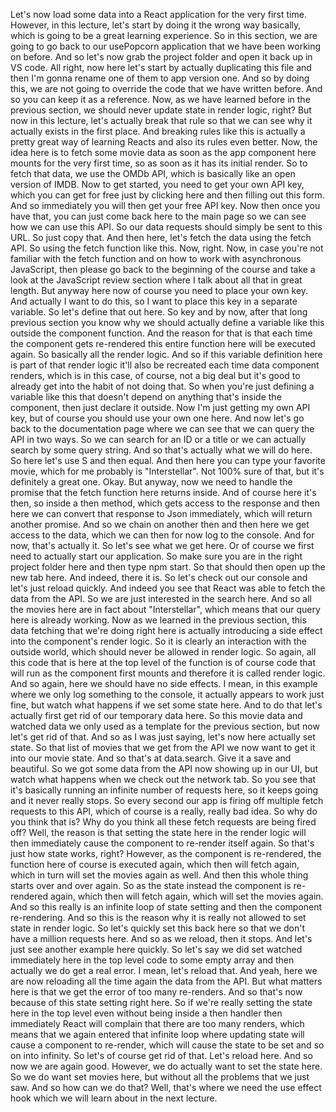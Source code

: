 Let's now load some data
into a React application for the very first time.
However, in this lecture,
let's start by doing it the wrong way basically,
which is going to be a great learning experience.
So in this section,
we are going to go back to our usePopcorn application
that we have been working on before.
And so let's now grab the project folder
and open it back up in VS code.
All right, now here
let's start by actually duplicating this file
and then I'm gonna rename one of them to app version one.
And so by doing this, we are not going to override the code
that we have written before.
And so you can keep it as a reference.
Now, as we have learned before in the previous section,
we should never update state in render logic, right?
But now in this lecture, let's actually break that rule
so that we can see
why it actually exists in the first place.
And breaking rules like this
is actually a pretty great way of learning Reacts
and also its rules even better.
Now, the idea here is to fetch some movie data
as soon as the app component here
mounts for the very first time,
so as soon as it has its initial render.
So to fetch that data, we use the OMDb API,
which is basically like an open version of IMDB.
Now to get started, you need to get your own API key,
which you can get for free just by clicking here
and then filling out this form.
And so immediately you will then get your free API key.
Now then once you have that, you can just come back here
to the main page so we can see how we can use this API.
So our data requests should simply be sent to this URL.
So just copy that.
And then here, let's fetch the data using the fetch API.
So using the fetch function like this.
Now, right.
Now, in case you're not familiar with the fetch function
and on how to work with asynchronous JavaScript,
then please go back to the beginning of the course
and take a look at the JavaScript review section
where I talk about all that in great length.
But anyway here now of course
you need to place your own key.
And actually I want to do this,
so I want to place this key in a separate variable.
So let's define that out here.
So key and by now, after that long previous section
you know why we should actually define a variable like this
outside the component function.
And the reason for that is that each time
the component gets re-rendered
this entire function here will be executed again.
So basically all the render logic.
And so if this variable definition here
is part of that render logic
it'll also be recreated each time data component renders,
which is in this case, of course, not a big deal
but it's good to already get
into the habit of not doing that.
So when you're just defining a variable like this
that doesn't depend on anything that's inside the component,
then just declare it outside.
Now I'm just getting my own API key,
but of course you should use your own one here.
And now let's go back to the documentation page
where we can see that we can query the API in two ways.
So we can search for an ID or a title
or we can actually search by some query string.
And so that's actually what we will do here.
So here let's use S and then equal.
And then here you can type your favorite movie,
which for me probably is "Interstellar".
Not 100% sure of that, but it's definitely a great one.
Okay.
But anyway, now we need to handle the promise
that the fetch function here returns inside.
And of course here it's then, so inside a then method,
which gets access to the response
and then here we can convert that response
to Json immediately, which will return another promise.
And so we chain on another then
and then here we get access to the data,
which we can then for now log to the console.
And for now, that's actually it.
So let's see what we get here.
Or of course we first need to
actually start our application.
So make sure you are in the right project folder here
and then type npm start.
So that should then open up the new tab here.
And indeed, there it is.
So let's check out our console
and let's just reload quickly.
And indeed you see that React was able
to fetch the data from the API.
So we are just interested in the search here.
And so all the movies here are in fact about "Interstellar",
which means that our query here is already working.
Now as we learned in the previous section,
this data fetching that we're doing right here is actually
introducing a side effect into the component's render logic.
So it is clearly an interaction with the outside world,
which should never be allowed in render logic.
So again, all this code that is here
at the top level of the function is of course
code that will run as the component first mounts
and therefore it is called render logic.
And so again, here we should have no side effects.
I mean, in this example
where we only log something to the console,
it actually appears to work just fine,
but watch what happens if we set some state here.
And to do that
let's actually first get rid of our temporary data here.
So this movie data and watched data
we only used as a template for the previous section,
but now let's get rid of that.
And so as I was just saying,
let's now here actually set state.
So that list of movies that we get from the API
we now want to get it into our movie state.
And so that's at data.search.
Give it a save and beautiful.
So we got some data from the API now showing up in our UI,
but watch what happens when we check out the network tab.
So you see that it's basically running
an infinite number of requests here, so it keeps going
and it never really stops.
So every second our app is firing off
multiple fetch requests to this API,
which of course is a really, really bad idea.
So why do you think that is?
Why do you think all these fetch requests
are being fired off?
Well, the reason is that setting the state here
in the render logic will then immediately
cause the component to re-render itself again.
So that's just how state works, right?
However, as the component is re-rendered,
the function here of course is executed again,
which then will fetch again,
which in turn will set the movies again as well.
And then this whole thing starts over and over again.
So as the state instead the component is re-rendered again,
which then will fetch again,
which will set the movies again.
And so this really is an infinite loop of state setting
and then the component re-rendering.
And so this is the reason why
it is really not allowed to set state in render logic.
So let's quickly set this back here
so that we don't have a million requests here.
And so as we reload, then it stops.
And let's just see another example here quickly.
So let's say we did set watched immediately here
in the top level code to some empty array
and then actually we do get a real error.
I mean, let's reload that.
And yeah, here we are now reloading all the time again
the data from the API.
But what matters here is that
we get the error of too many re-renders.
And so that's now because of this state setting right here.
So if we're really setting the state here in the top level
even without being inside a then handler
then immediately React will complain
that there are too many renders,
which means that we again entered that infinite loop
where updating state will cause a component to re-render,
which will cause the state to be set
and so on into infinity.
So let's of course get rid of that.
Let's reload here.
And so now we are again good.
However, we do actually want to set the state here.
So we do want set movies here,
but without all the problems that we just saw.
And so how can we do that?
Well, that's where we need the use effect hook
which we will learn about in the next lecture.